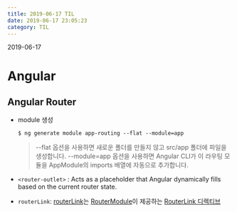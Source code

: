 ```yaml
---
title: 2019-06-17 TIL
date: 2019-06-17 23:05:23
category: TIL
---
```


2019-06-17

# Angular


## Angular Router

- module 생성
  ```
  $ ng generate module app-routing --flat --module=app
  ```
  > --flat 옵션을 사용하면 새로운 폴더를 만들지 않고 src/app 폴더에 파일을 생성합니다.
--module=app 옵션을 사용하면 Angular CLI가 이 라우팅 모듈을 AppModule의 imports 배열에 자동으로 추가합니다.

-  `<router-outlet>` : Acts as a placeholder that Angular dynamically fills based on the current router state.
- `routerLink`: [routerLink](https://angular.kr/api/router/RouterLink)는 [RouterModule](https://angular.kr/api/router/RouterModule)이 제공하는 [RouterLink 디렉티브](https://angular.kr/tutorial/toh-pt5#routerlink)

